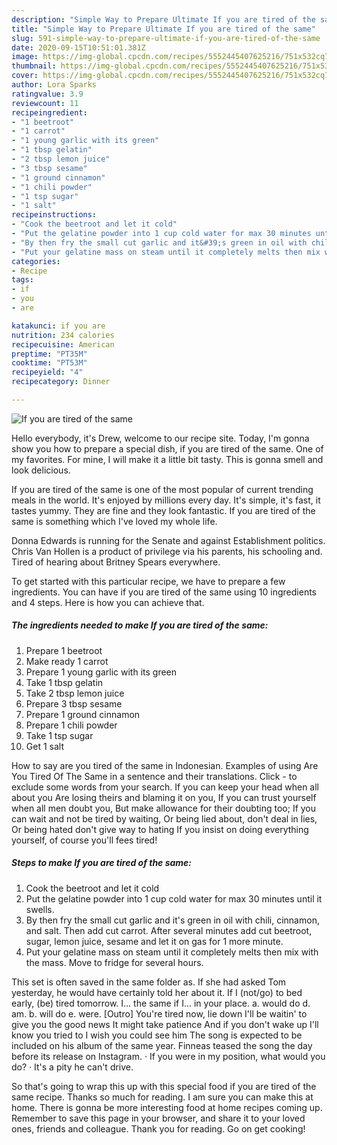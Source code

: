 ```yaml
---
description: "Simple Way to Prepare Ultimate If you are tired of the same"
title: "Simple Way to Prepare Ultimate If you are tired of the same"
slug: 591-simple-way-to-prepare-ultimate-if-you-are-tired-of-the-same
date: 2020-09-15T10:51:01.381Z
image: https://img-global.cpcdn.com/recipes/5552445407625216/751x532cq70/if-you-are-tired-of-the-same-recipe-main-photo.jpg
thumbnail: https://img-global.cpcdn.com/recipes/5552445407625216/751x532cq70/if-you-are-tired-of-the-same-recipe-main-photo.jpg
cover: https://img-global.cpcdn.com/recipes/5552445407625216/751x532cq70/if-you-are-tired-of-the-same-recipe-main-photo.jpg
author: Lora Sparks
ratingvalue: 3.9
reviewcount: 11
recipeingredient:
- "1 beetroot"
- "1 carrot"
- "1 young garlic with its green"
- "1 tbsp gelatin"
- "2 tbsp lemon juice"
- "3 tbsp sesame"
- "1 ground cinnamon"
- "1 chili powder"
- "1 tsp sugar"
- "1 salt"
recipeinstructions:
- "Cook the beetroot and let it cold"
- "Put the gelatine powder into 1 cup cold water for max 30 minutes until it swells."
- "By then fry the small cut garlic and it&#39;s green in oil with chili, cinnamon, and salt. Then add cut carrot. After several minutes add cut beetroot,  sugar, lemon juice, sesame and let it on gas for 1 more minute."
- "Put your gelatine mass on steam until it completely melts then mix with the mass. Move to fridge for several hours."
categories:
- Recipe
tags:
- if
- you
- are

katakunci: if you are 
nutrition: 234 calories
recipecuisine: American
preptime: "PT35M"
cooktime: "PT53M"
recipeyield: "4"
recipecategory: Dinner

---
```



![If you are tired of the same](https://img-global.cpcdn.com/recipes/5552445407625216/751x532cq70/if-you-are-tired-of-the-same-recipe-main-photo.jpg)

Hello everybody, it's Drew, welcome to our recipe site. Today, I'm gonna show you how to prepare a special dish, if you are tired of the same. One of my favorites. For mine, I will make it a little bit tasty. This is gonna smell and look delicious.

If you are tired of the same is one of the most popular of current trending meals in the world. It's enjoyed by millions every day. It's simple, it's fast, it tastes yummy. They are fine and they look fantastic. If you are tired of the same is something which I've loved my whole life.

Donna Edwards is running for the Senate and against Establishment politics. Chris Van Hollen is a product of privilege via his parents, his schooling and. Tired of hearing about Britney Spears everywhere.


To get started with this particular recipe, we have to prepare a few ingredients. You can have if you are tired of the same using 10 ingredients and 4 steps. Here is how you can achieve that.

<!--inarticleads1-->

##### The ingredients needed to make If you are tired of the same:

1. Prepare 1 beetroot
1. Make ready 1 carrot
1. Prepare 1 young garlic with its green
1. Take 1 tbsp gelatin
1. Take 2 tbsp lemon juice
1. Prepare 3 tbsp sesame
1. Prepare 1 ground cinnamon
1. Prepare 1 chili powder
1. Take 1 tsp sugar
1. Get 1 salt


How to say are you tired of the same in Indonesian. Examples of using Are You Tired Of The Same in a sentence and their translations. Click - to exclude some words from your search. If you can keep your head when all about you Are losing theirs and blaming it on you, If you can trust yourself when all men doubt you, But make allowance for their doubting too; If you can wait and not be tired by waiting, Or being lied about, don&#39;t deal in lies, Or being hated don&#39;t give way to hating If you insist on doing everything yourself, of course you&#39;ll fees tired! 

<!--inarticleads2-->

##### Steps to make If you are tired of the same:

1. Cook the beetroot and let it cold
1. Put the gelatine powder into 1 cup cold water for max 30 minutes until it swells.
1. By then fry the small cut garlic and it&#39;s green in oil with chili, cinnamon, and salt. Then add cut carrot. After several minutes add cut beetroot,  sugar, lemon juice, sesame and let it on gas for 1 more minute.
1. Put your gelatine mass on steam until it completely melts then mix with the mass. Move to fridge for several hours.


This set is often saved in the same folder as. If she had asked Tom yesterday, he would have certainly told her about it. If I (not/go) to bed early, (be) tired tomorrow. I… the same if I… in your place. a. would do d. am. b. will do e. were. [Outro] You&#39;re tired now, lie down I&#39;ll be waitin&#39; to give you the good news It might take patience And if you don&#39;t wake up I&#39;ll know you tried to I wish you could see him The song is expected to be included on his album of the same year. Finneas teased the song the day before its release on Instagram. · If you were in my position, what would you do? · It&#39;s a pity he can&#39;t drive. 

So that's going to wrap this up with this special food if you are tired of the same recipe. Thanks so much for reading. I am sure you can make this at home. There is gonna be more interesting food at home recipes coming up. Remember to save this page in your browser, and share it to your loved ones, friends and colleague. Thank you for reading. Go on get cooking!
